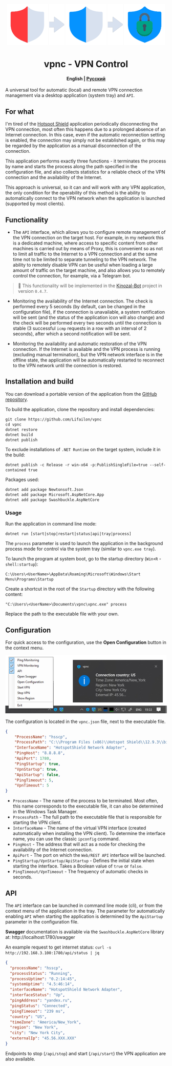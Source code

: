 <p align="center">
  <img title="Ping Not Available"src="img/ping-not-available.png">
  <img title="next"src="img/next.png">
  <img title="Ping Available"src="img/ping-available.png">
  <img title="next"src="img/next.png">
  <img title="Ping Not Available"src="img/vpn.png">
</a>

<h1 align="center">
vpnc - VPN Control
</h1>

<h4 align="center">
    <strong>English</strong> | <a href="README_RU.md">Русский</a>
</h4>

A universal tool for automatic (local) and remote VPN connection management via a desktop application (system tray) and `API`.

## For what

I'm tired of the [Hotspot Shield](https://www.hotspotshield.com/vpn/vpn-for-windows) application periodically disconnecting the VPN connection, most often this happens due to a prolonged absence of an Internet connection. In this case, even if the automatic reconnection setting is enabled, the connection may simply not be established again, or this may be regarded by the application as a manual disconnection of the connection.

This application performs exactly three functions - it terminates the process by name and starts the process along the path specified in the configuration file, and also collects statistics for a reliable check of the VPN connection and the availability of the Internet.

This approach is universal, so it can and will work with any VPN application, the only condition for the operability of this method is the ability to automatically connect to the VPN network when the application is launched (supported by most clients).

## Functionality

- The `API` interface, which allows you to configure remote management of the VPN connection on the target host. For example, in my network this is a dedicated machine, where access to specific content from other machines is carried out by means of Proxy, this is convenient so as not to limit all traffic to the Internet to a VPN connection and at the same time not to be limited to separate tunneling to the VPN network. The ability to remotely disable VPN can be useful when loading a large amount of traffic on the target machine, and also allows you to remotely control the connection, for example, via a Telegram bot.

> 📢 This functionality will be implemented in the [Kinozal-Bot](https://github.com/Lifailon/Kinozal-Bot) project in version `0.4.7`.

- Monitoring the availability of the Internet connection. The check is performed every 5 seconds (by default, can be changed in the configuration file), if the connection is unavailable, a system notification will be sent (and the status of the application icon will also change) and the check will be performed every two seconds until the connection is stable (3 successful `icmp` requests in a row with an interval of 2 seconds), after which a second notification will be sent.

- Monitoring the availability and automatic restoration of the VPN connection. If the Internet is available and the VPN process is running (excluding manual termination), but the VPN network interface is in the offline state, the application will be automatically restarted to reconnect to the VPN network until the connection is restored.

## Installation and build

You can download a portable version of the application from the [GitHub repository](https://github.com/Lifailon/vpnc/releases/latest).

To build the application, clone the repository and install dependencies:

```shell
git clone https://github.com/Lifailon/vpnc
cd vpnc
dotnet restore
dotnet build
dotnet publish
```

To exclude installations of `.NET Runtime` on the target system, include it in the build:

```shell
dotnet publish -c Release -r win-x64 -p:PublishSingleFile=true --self-contained true
```

Packages used:

```shell
dotnet add package Newtonsoft.Json
dotnet add package Microsoft.AspNetCore.App
dotnet add package Swashbuckle.AspNetCore
```

### Usage

Run the application in command line mode:

```shell
dotnet run [start|stop|restart|status|api|tray|process]
```

The `process` parameter is used to launch the application in the background process mode for control via the system tray (similar to `vpnc.exe tray`).

To launch the program at system boot, go to the startup directory (`Win+R` - `shell:startup`):

```
C:\Users\<UserName>\AppData\Roaming\Microsoft\Windows\Start Menu\Programs\Startup
```

Create a shortcut in the root of the `Startup` directory with the following content:

```
"C:\Users\<UserName>\Documents\vpnc\vpnc.exe" process
```

Replace the path to the executable file with your own.

## Configuration

For quick access to the configuration, use the **Open Configuration** button in the context menu.

![interface](/img/interface.jpg)

The configuration is located in the `vpnc.json` file, next to the executable file.

```json
{
    "ProcessName": "hsscp",
    "ProcessPath": "C:\\Program Files (x86)\\Hotspot Shield\\12.9.3\\bin\\hsscp.exe",
    "InterfaceName": "HotspotShield Network Adapter",
    "PingHost": "8.8.8.8",
    "ApiPort": 1780,
    "PingStartup": true,
    "VpnStartup": true,
    "ApiStartup": false,
    "PingTimeout": 5,
    "VpnTimeout": 5
}
```

- `ProcessName` - The name of the process to be terminated. Most often, this name corresponds to the executable file, it can also be determined in the Windows Task Manager.
- `ProcessPath` - The full path to the executable file that is responsible for starting the VPN client.
- `InterfaceName` - The name of the virtual VPN interface (created automatically when installing the VPN client). To determine the interface name, you can use the classic `ipconfig` command.
- `PingHost` - The address that will act as a node for checking the availability of the Internet connection.
- `ApiPort` - The port on which the `Web/REST API` interface will be launched.
- `PingStartup/VpnStartup/ApiStartup` - Defines the initial state when starting the interface. Takes a Boolean value of `true` or `false`.
- `PingTimeout/VpnTimeout` - The frequency of automatic checks in seconds.

## API

The `API` interface can be launched in command line mode (cli), or from the context menu of the application in the tray. The parameter for automatically enabling `API` when starting the application is determined by the `ApiStartup` parameter in the configuration file.

**Swagger** documentation is available via the `Swashbuckle.AspNetCore` library at: http://localhost:1780/swagger

An example request to get internet status: `curl -s http://192.168.3.100:1780/api/status | jq`

```json
{
  "processName": "hsscp",
  "processStatus": "Running",
  "processUptime": "0.2:14:45",
  "systemUptime": "4.5:46:14",
  "interfaceName": "HotspotShield Network Adapter",
  "interfaceStatus": "Up",
  "pingAddress": "yandex.ru",
  "pingStatus": "Connected",
  "pingTimeout": "239 ms",
  "country": "US",
  "timeZone": "America/New_York",
  "region": "New York",
  "city": "New York City",
  "externalIp": "45.56.XXX.XXX"
}
```

Endpoints to stop (`/api/stop`) and start (`/api/start`) the VPN application are also available.
